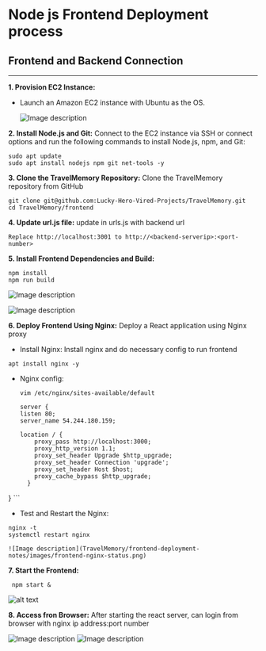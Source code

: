 # Node js Frontend Deployment process

## Frontend and Backend Connection
----------------------------------
__1. Provision EC2 Instance:__ 

   - Launch an Amazon EC2 instance with Ubuntu as the OS.

     ![Image description](TravelMemory/frontend-deployment-notes/images/instances.png)

__2. Install Node.js and Git:__
   Connect to the EC2 instance via SSH or connect options  and run the following commands to install Node.js, npm, and Git:
   ```
   sudo apt update
   sudo apt install nodejs npm git net-tools -y
   ```

__3. Clone the TravelMemory Repository:__ Clone the TravelMemory repository from GitHub
   ```
   git clone git@github.com:Lucky-Hero-Vired-Projects/TravelMemory.git
   cd TravelMemory/frontend
   ```

__4. Update url.js file:__  update in urls.js with backend url
   ```
   Replace http://localhost:3001 to http://<backend-serverip>:<port-number>
   ```

__5. Install Frontend Dependencies and Build:__ 
  ```
  npm install
  npm run build
  ```
  ![Image description](TravelMemory/frontend-deployment-notes/images/npm-install.png)

  ![Image description](TravelMemory/frontend-deployment-notes/images/npm-build.png)

__6. Deploy Frontend Using Nginx:__  Deploy a React application using Nginx proxy

  - Install Nginx: Install nginx and do necessary config to run frontend
   ```
   apt install nginx -y
   ```
  - Nginx config: 
    ```
    vim /etc/nginx/sites-available/default

    server {
    listen 80;
    server_name 54.244.180.159;

    location / {
        proxy_pass http://localhost:3000;
        proxy_http_version 1.1;
        proxy_set_header Upgrade $http_upgrade;
        proxy_set_header Connection 'upgrade';
        proxy_set_header Host $host;
        proxy_cache_bypass $http_upgrade;
      }
   }
    ```
  - Test and Restart the Nginx:
   ```
   nginx -t
   systemctl restart nginx
   ```
    ![Image description](TravelMemory/frontend-deployment-notes/images/frontend-nginx-status.png)

__7. Start the Frontend:__ 
   ```
    npm start &
   ```
   ![alt text](TravelMemory/frontend-deployment-notes/images/frontend-start.png)
    
__8. Access fron Browser:__ After starting the react server, can login from browser with nginx ip address:port number

   ![Image description](TravelMemory/frontend-deployment-notes/images/frontend-ui.png)
   ![Image description](TravelMemory/frontend-deployment-notes/images/frontend-ui1.png)
